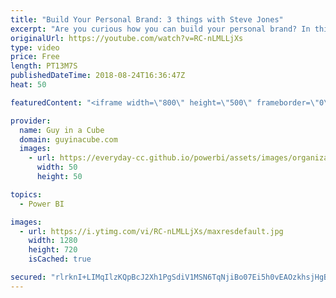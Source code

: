 ```yaml
---
title: "Build Your Personal Brand: 3 things with Steve Jones"
excerpt: "Are you curious how you can build your personal brand? In this video, we talk with Steve Jones, from SQL Server Central and Redgate, about 3 things you can start working on today to build your personal brand.  Connect with Steve Jones!  Twitter: https://twitter.com/way0utwest SQL Server Central: http://www.sqlservercentral.com/"
originalUrl: https://youtube.com/watch?v=RC-nLMLLjXs
type: video
price: Free
length: PT13M7S
publishedDateTime: 2018-08-24T16:36:47Z
heat: 50

featuredContent: "<iframe width=\"800\" height=\"500\" frameborder=\"0\" src=\"https://www.youtube.com/embed/RC-nLMLLjXs\" allow=\"accelerometer; autoplay; encrypted-media; gyroscope; picture-in-picture\" allowfullscreen></iframe>"

provider:
  name: Guy in a Cube
  domain: guyinacube.com
  images:
    - url: https://everyday-cc.github.io/powerbi/assets/images/organizations/guyinacube.com-50x50.jpg
      width: 50
      height: 50

topics:
  - Power BI

images:
  - url: https://i.ytimg.com/vi/RC-nLMLLjXs/maxresdefault.jpg
    width: 1280
    height: 720
    isCached: true

secured: "rlrknI+LIMqIlzKQpBcJ2Xh1PgSdiV1MSN6TqNjiBo07Ei5h0vEAOzkhsjHgBtG82KRrq1He4KKWyOINJFj4lYoyuVyg5hFhXxRmczSds2PLAXRxtCLmEMrWzLN5VmhA17mdXRCUaUDmrV2uFz8OvgkyJjUWWd7/3B+TxoYa2oTYkOvxYiAgv1uN5snDOF2PEMZyrV051qQQZVFVMz7AeFkUN8bvdzEBhKeCq6xket4nQbOqLF2ADVtYyPo8bJPlq5D4Q1wHs4Sy6GjauTWtqAlU9IUSRnql6NtqdeCMVk497sqCYRfmpWLmbAvcjEPGzlQPsoenXCfucfuqmrwtlKJ+rfTM9j5T5+c8VOKdo1i4uV+crp+YQ/zPFRS5AJhv+5e7qgDNa7b9g/aOFpqCMZqmg7x7JXuPjXnAQlxwb6o=;2zIT5wmXYerPJKZUuuzy+w=="
---
```


